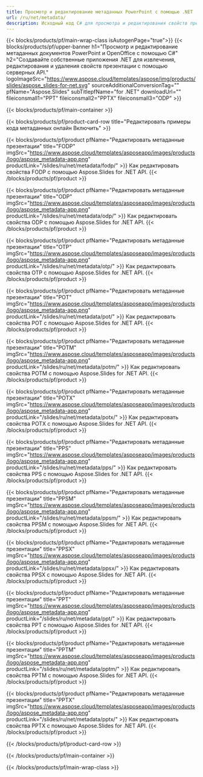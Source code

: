 ```yaml
---
title: Просмотр и редактирование метаданных PowerPoint с помощью .NET
url: /ru/net/metadata/
description: Исходный код C# для просмотра и редактирования свойств презентации
---
```


{{< blocks/products/pf/main-wrap-class isAutogenPage="true">}}
{{< blocks/products/pf/upper-banner h1="Просмотр и редактирование метаданных документов PowerPoint и OpenOffice с помощью C#" h2="Создавайте собственные приложения .NET для извлечения, редактирования и удаления свойств презентации с помощью серверных API." logoImageSrc="https://www.aspose.cloud/templates/aspose/img/products/slides/aspose_slides-for-net.svg" sourceAdditionalConversionTag="" pfName="Aspose.Slides" subTitlepfName="for .NET" downloadUrl="" fileiconsmall1="PPT" fileiconsmall2="PPTX" fileiconsmall3="ODP" >}}

{{< blocks/products/pf/main-container >}}

{{< blocks/products/pf/product-card-row title="Редактировать примеры кода метаданных онлайн Включить" >}}

{{< blocks/products/pf/product pfName="Редактировать метаданные презентации" title="FODP" imgSrc="https://www.aspose.cloud/templates/asposeapp/images/products/logo/aspose_metadata-app.png" productLink="/slides/ru/net/metadata/fodp/" >}}
Как редактировать свойства FODP с помощью Aspose.Slides for .NET API.
{{< /blocks/products/pf/product >}}

{{< blocks/products/pf/product pfName="Редактировать метаданные презентации" title="ODP" imgSrc="https://www.aspose.cloud/templates/asposeapp/images/products/logo/aspose_metadata-app.png" productLink="/slides/ru/net/metadata/odp/" >}}
Как редактировать свойства ODP с помощью Aspose.Slides for .NET API.
{{< /blocks/products/pf/product >}}

{{< blocks/products/pf/product pfName="Редактировать метаданные презентации" title="OTP" imgSrc="https://www.aspose.cloud/templates/asposeapp/images/products/logo/aspose_metadata-app.png" productLink="/slides/ru/net/metadata/otp/" >}}
Как редактировать свойства OTP с помощью Aspose.Slides for .NET API.
{{< /blocks/products/pf/product >}}

{{< blocks/products/pf/product pfName="Редактировать метаданные презентации" title="POT" imgSrc="https://www.aspose.cloud/templates/asposeapp/images/products/logo/aspose_metadata-app.png" productLink="/slides/ru/net/metadata/pot/" >}}
Как редактировать свойства POT с помощью Aspose.Slides for .NET API.
{{< /blocks/products/pf/product >}}

{{< blocks/products/pf/product pfName="Редактировать метаданные презентации" title="POTM" imgSrc="https://www.aspose.cloud/templates/asposeapp/images/products/logo/aspose_metadata-app.png" productLink="/slides/ru/net/metadata/potm/" >}}
Как редактировать свойства POTM с помощью Aspose.Slides for .NET API.
{{< /blocks/products/pf/product >}}

{{< blocks/products/pf/product pfName="Редактировать метаданные презентации" title="POTX" imgSrc="https://www.aspose.cloud/templates/asposeapp/images/products/logo/aspose_metadata-app.png" productLink="/slides/ru/net/metadata/potx/" >}}
Как редактировать свойства POTX с помощью Aspose.Slides for .NET API.
{{< /blocks/products/pf/product >}}

{{< blocks/products/pf/product pfName="Редактировать метаданные презентации" title="PPS" imgSrc="https://www.aspose.cloud/templates/asposeapp/images/products/logo/aspose_metadata-app.png" productLink="/slides/ru/net/metadata/pps/" >}}
Как редактировать свойства PPS с помощью Aspose.Slides for .NET API.
{{< /blocks/products/pf/product >}}

{{< blocks/products/pf/product pfName="Редактировать метаданные презентации" title="PPSM" imgSrc="https://www.aspose.cloud/templates/asposeapp/images/products/logo/aspose_metadata-app.png" productLink="/slides/ru/net/metadata/ppsm/" >}}
Как редактировать свойства PPSM с помощью Aspose.Slides for .NET API.
{{< /blocks/products/pf/product >}}

{{< blocks/products/pf/product pfName="Редактировать метаданные презентации" title="PPSX" imgSrc="https://www.aspose.cloud/templates/asposeapp/images/products/logo/aspose_metadata-app.png" productLink="/slides/ru/net/metadata/ppsx/" >}}
Как редактировать свойства PPSX с помощью Aspose.Slides for .NET API.
{{< /blocks/products/pf/product >}}

{{< blocks/products/pf/product pfName="Редактировать метаданные презентации" title="PPT" imgSrc="https://www.aspose.cloud/templates/asposeapp/images/products/logo/aspose_metadata-app.png" productLink="/slides/ru/net/metadata/ppt/" >}}
Как редактировать свойства PPT с помощью Aspose.Slides for .NET API.
{{< /blocks/products/pf/product >}}

{{< blocks/products/pf/product pfName="Редактировать метаданные презентации" title="PPTM" imgSrc="https://www.aspose.cloud/templates/asposeapp/images/products/logo/aspose_metadata-app.png" productLink="/slides/ru/net/metadata/pptm/" >}}
Как редактировать свойства PPTM с помощью Aspose.Slides for .NET API.
{{< /blocks/products/pf/product >}}

{{< blocks/products/pf/product pfName="Редактировать метаданные презентации" title="PPTX" imgSrc="https://www.aspose.cloud/templates/asposeapp/images/products/logo/aspose_metadata-app.png" productLink="/slides/ru/net/metadata/pptx/" >}}
Как редактировать свойства PPTX с помощью Aspose.Slides for .NET API.
{{< /blocks/products/pf/product >}}



{{< /blocks/products/pf/product-card-row >}}

{{< /blocks/products/pf/main-container >}}
    
{{< /blocks/products/pf/main-wrap-class >}}